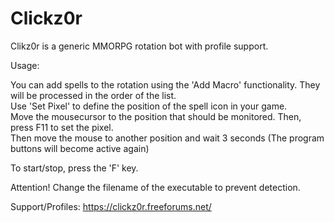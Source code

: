 # Clickz0r
Clikz0r is a generic MMORPG rotation bot with profile support.

Usage:

You can add spells to the rotation using the 'Add Macro' functionality. They will be processed in the order of the list.<br>
Use 'Set Pixel' to define the position of the spell icon in your game.<br>
Move the mousecursor to the position that should be monitored. Then, press F11 to set the pixel.<br>
Then move the mouse to another position and wait 3 seconds (The program buttons will become active again)

To start/stop, press the 'F' key.

Attention! Change the filename of the executable to prevent detection.

Support/Profiles: https://clickz0r.freeforums.net/
